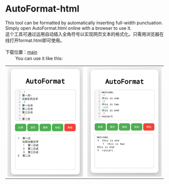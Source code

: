# AutoFormat-html
This tool can be formatted by automatically inserting full-width punctuation. Simply open AutoFormat.html online with a browser to use it.<br>
这个工具可通过运用自动插入全角符号以实现网页文本的格式化。只需用浏览器在线打开format.html即可使用。<br>
<br>
下载位置：[main](https://github.com/ldlsn1/AutoFormat-html/tree/main/main)
<br>
　　
You can use it like this:
<p align="center">
  <table>
    <tr>
      <td><img src="images/eg_1.jpg" alt="Example 1" width="100%"></td>
      <td><img src="images/eg_2.jpg" alt="Example 2" width="100%"></td>
    </tr>
  </table>
</p>

